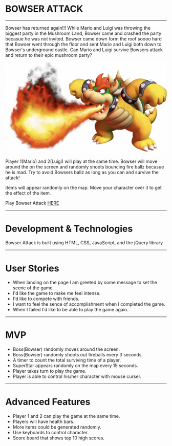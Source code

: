 # **BOWSER ATTACK**
---
Bowser has returned again!!! While Mario and Luigi was throwing the biggest party in the Mushroom Land, Bowser came and crashed the party becasue he was not invited. Bowser came down form the roof soooo hard that Bowser went through the floor and sent Mario and Luigi both down to Bowser's underground castle. Can Mario and Luigi survive Bowsers attack and return to their epic mushroom party?

![](./pictures/bowserscreenshot.png)

Player 1(Mario) and 2(Luigi) will play at the same time. Bowser will move around the on the screen and randomly shoots bouncing fire ballz becasue he is mad. Try to avoid Bowsers ballz as long as you can and survive the attack!

Items will appear randomly on the map. Move your character over it to get the effect of the item.

Play Bowser Attack [HERE]()

---
# Development & Technologies

Bowser Attack is built using HTML, CSS, JavaScript, and the jQuery library

---
# User Stories
- When landing on the page I am greeted by some message to set the scene of the game.
- I'd like the game to make me feel intense.
- I'd like to compete with friends.
- I want to feel the sence of accomplishment when I completed the game.
- When I failed I'd like to be able to play the game again.

---
# MVP
- Boss(Bowser) randomly moves around the screen.
- Boss(Bowser) randomly shoots out fireballs every 3 seconds.
- A timer to count the total surviving time of a player.
- SuperStar appears randomly on the map every 15 seconds.
- Player takes turn to play the game.
- Player is able to control his/her character with mouse curser.

---
# Advanced Features
- Player 1 and 2 can play the game at the same time.
- Players will have health bars.
- More items could be generated randomly.
- Use keyboards to control character.
- Score board that shows top 10 high scores.